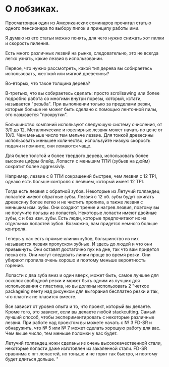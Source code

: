 # О лобзиках.
Просматривая один из Американских семинаров прочитал статью одного пенсионера
по выбору пилок и принципу работы ими.

Я думаю из его статьи можно понять, для чего нужно снижать хот пилки и скорость
пиления.

Есть много различных лезвий на рынке, следовательно, это не всегда легко узнать,
какие лезвия в использовании.

Первое, что нужно рассмотреть, какой тип дерева вы собираетесь использовать,
жесткой или мягкой древесины?

Во-вторых, что такое толщина дерева?

В-третьих, что вы собираетесь сделать: просто scrollsawing или более подробно
работа со многими внутри порезы, который, кстати, называется "резьба". При
выполнении только за пределами резки, которые больше не может быть сделано с
помощью ленточной пилы, это называется "прокрутки".

Большинство компаний используют следующую систему счисления, от 3/0 до 12.
Металлические и ювелирные лезвия может начать по цене от 10/0. Чем меньше число
тем мельче лезвие. Для тонкой древесины использовать меньшее количество,
используйте низкую скорость подачи и помните, они ломаются чаще.

Для более толстой и более твердого дерева, использовать более высокие цифры
блейд. Лопасти с меньшим ТПИ (зубьев на дюйм) сократит более aggressivly.

Например, лезвие с 8 ТПИ сокращений быстрее, чем лезвия с 12 TPI, однако есть
больше контроля с лезвием, который имеет 12 TPI.

Тогда есть лезвия с обратной зубов. Некоторые из Летучий голландец лопастей
имеют обратные зубы. Лезвия с 12 об. зубы будут сжигать древесину более легко и
не чистить пропила, а также лезвия с меньшим изм. зубы. Они создают трение и
нагрев лезвия, поэтому вы не получите пользы из лопастей.
Некоторые лопасти имеют двойные зубы, с и без изм. зубы. Есть люди, которые
предпочитают их на отдельных лопастей зубов. Возможно, вам придется немного
больше контроля.

Теперь у нас есть прямые клинки зубов, большинство из них называются лезвия
пропуском зубные. И здесь до людей и что они привыкнуть. Они оставят достаточно
пух на дне, так что вам придется песка его. Они могут следовать линии проще во
время резки. Они убирают пропила очень хорошо и поэтому меньше вероятность
горения.

Лопасти с два зуба вниз и один вверх, может быть, самое лучшее для осколок
свободной резки и может быть одним из лучших для использования с пластика, но вы
должны использовать 2 "четкое packageing ленту над рисунком для выгорания
бесплатно резки и так, что пластик не плавится вместе.

Все зависит от уровня опыта и то, что проект, который вы делаете. Кроме того,
это зависит, если вы делаете любой stackcutting. Самый лучший способ, чтобы
экспериментировать с некоторые различные лезвия. При работе над проектом вы
можете начать с № 3 FD-SR и обнаружить, что № 5 или № 7 может сделать хорошую
работу для вас. Чем выше число, тем меньше поломки у вас будет.

Летучий голландец ножи сделаны из очень высококачественной стали, некоторые
лопасти даже изготовлен из закаленной стали. FD-SR сравнима с пгт лопастей, но
тоньше и не горят так быстро, и поэтому будет длиться дольше. "

